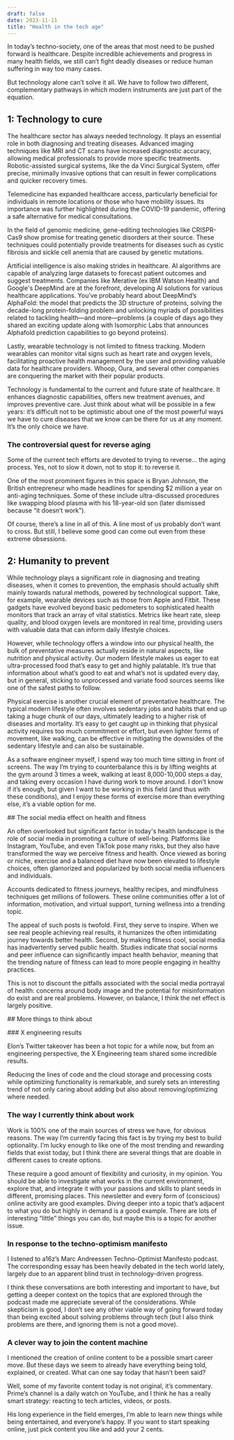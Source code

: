 ```yaml
---
draft: false
date: 2023-11-11
title: "Health in the tech age"
---
```


In today’s techno-society, one of the areas that most need to be pushed forward is healthcare. Despite incredible achievements and progress in many health fields, we still can’t fight deadly diseases or reduce human suffering in way too many cases.

But technology alone can’t solve it all. We have to follow two different, complementary pathways in which modern instruments are just part of the equation.

## 1: Technology to cure

The healthcare sector has always needed technology. It plays an essential role in both diagnosing and treating diseases. Advanced imaging techniques like MRI and CT scans have increased diagnostic accuracy, allowing medical professionals to provide more specific treatments. Robotic-assisted surgical systems, like the da Vinci Surgical System, offer precise, minimally invasive options that can result in fewer complications and quicker recovery times.

Telemedicine has expanded healthcare access, particularly beneficial for individuals in remote locations or those who have mobility issues. Its importance was further highlighted during the COVID-19 pandemic, offering a safe alternative for medical consultations.

In the field of genomic medicine, gene-editing technologies like CRISPR-Cas9 show promise for treating genetic disorders at their source. These techniques could potentially provide treatments for diseases such as cystic fibrosis and sickle cell anemia that are caused by genetic mutations.

Artificial intelligence is also making strides in healthcare. AI algorithms are capable of analyzing large datasets to forecast patient outcomes and suggest treatments. Companies like Merative (ex IBM Watson Health) and Google's DeepMind are at the forefront, developing AI solutions for various healthcare applications. You’ve probably heard about DeepMind’s AlphaFold: the model that predicts the 3D structure of proteins, solving the decade-long protein-folding problem and unlocking myriads of possibilities related to tackling health—and more—problems (a couple of days ago they shared an exciting update along with Isomorphic Labs that announces Alphafold prediction capabilities to go beyond proteins).


Lastly, wearable technology is not limited to fitness tracking. Modern wearables can monitor vital signs such as heart rate and oxygen levels, facilitating proactive health management by the user and providing valuable data for healthcare providers. Whoop, Oura, and several other companies are conquering the market with their popular products.

Technology is fundamental to the current and future state of healthcare. It enhances diagnostic capabilities, offers new treatment avenues, and improves preventive care. Just think about what will be possible in a few years: it’s difficult not to be optimistic about one of the most powerful ways we have to cure diseases that we know can be there for us at any moment. It’s the only choice we have.

### The controversial quest for reverse aging

Some of the current tech efforts are devoted to trying to reverse… the aging process. Yes, not to slow it down, not to stop it: to reverse it.

One of the most prominent figures in this space is Bryan Johnson, the British entrepreneur who made headlines for spending $2 million a year on anti-aging techniques. Some of these include ultra-discussed procedures like swapping blood plasma with his 18-year-old son (later dismissed because “it doesn’t work”).

Of course, there’s a line in all of this. A line most of us probably don’t want to cross. But still, I believe some good can come out even from these extreme obsessions.

## 2: Humanity to prevent

While technology plays a significant role in diagnosing and treating diseases, when it comes to prevention, the emphasis should actually shift mainly towards natural methods, powered by technological support. Take, for example, wearable devices such as those from Apple and Fitbit. These gadgets have evolved beyond basic pedometers to sophisticated health monitors that track an array of vital statistics. Metrics like heart rate, sleep quality, and blood oxygen levels are monitored in real time, providing users with valuable data that can inform daily lifestyle choices.

However, while technology offers a window into our physical health, the bulk of preventative measures actually reside in natural aspects, like nutrition and physical activity. Our modern lifestyle makes us eager to eat ultra-processed food that’s easy to get and highly palatable. It’s true that information about what’s good to eat and what’s not is updated every day, but in general, sticking to unprocessed and variate food sources seems like one of the safest paths to follow.

Physical exercise is another crucial element of preventative healthcare. The typical modern lifestyle often involves sedentary jobs and habits that end up taking a huge chunk of our days, ultimately leading to a higher risk of diseases and mortality. It’s easy to get caught up in thinking that physical activity requires too much commitment or effort, but even lighter forms of movement, like walking, can be effective in mitigating the downsides of the sedentary lifestyle and can also be sustainable.

As a software engineer myself, I spend way too much time sitting in front of screens. The way I’m trying to counterbalance this is by lifting weights at the gym around 3 times a week, walking at least 8,000-10,000 steps a day, and taking every occasion I have during work to move around. I don’t know if it’s enough, but given I want to be working in this field (and thus with these conditions), and I enjoy these forms of exercise more than everything else, it’s a viable option for me.

## The social media effect on health and fitness

An often overlooked but significant factor in today's health landscape is the role of social media in promoting a culture of well-being. Platforms like Instagram, YouTube, and even TikTok pose many risks, but they also have transformed the way we perceive fitness and health. Once viewed as boring or niche, exercise and a balanced diet have now been elevated to lifestyle choices, often glamorized and popularized by both social media influencers and individuals.

Accounts dedicated to fitness journeys, healthy recipes, and mindfulness techniques get millions of followers. These online communities offer a lot of information, motivation, and virtual support, turning wellness into a trending topic.

The appeal of such posts is twofold. First, they serve to inspire. When we see real people achieving real results, it humanizes the often intimidating journey towards better health. Second, by making fitness cool, social media has inadvertently served public health. Studies indicate that social norms and peer influence can significantly impact health behavior, meaning that the trending nature of fitness can lead to more people engaging in healthy practices.

This is not to discount the pitfalls associated with the social media portrayal of health: concerns around body image and the potential for misinformation do exist and are real problems. However, on balance, I think the net effect is largely positive.

## More things to think about

### X engineering results

Elon’s Twitter takeover has been a hot topic for a while now, but from an engineering perspective, the X Engineering team shared some incredible results.

Reducing the lines of code and the cloud storage and processing costs while optimizing functionality is remarkable, and surely sets an interesting trend of not only caring about adding but also about removing/optimizing where needed.

### The way I currently think about work

Work is 100% one of the main sources of stress we have, for obvious reasons. The way I’m currently facing this fact is by trying my best to build optionality. I’m lucky enough to like one of the most trending and rewarding fields that exist today, but I think there are several things that are doable in different cases to create options.

These require a good amount of flexibility and curiosity, in my opinion. You should be able to investigate what works in the current environment, explore that, and integrate it with your passions and skills to plant seeds in different, promising places. This newsletter and every form of (conscious) online activity are good examples. Diving deeper into a topic that’s adjacent to what you do but highly in demand is a good example. There are lots of interesting “little” things you can do, but maybe this is a topic for another issue.

### In response to the techno-optimism manifesto

I listened to a16z’s Marc Andreessen Techno-Optimist Manifesto podcast. The corresponding essay has been heavily debated in the tech world lately, largely due to an apparent blind trust in technology-driven progress.

I think these conversations are both interesting and important to have, but getting a deeper context on the topics that are explored through the podcast made me appreciate several of the considerations. While skepticism is good, I don’t see any other viable way of going forward today than being excited about solving problems through tech (but I also think problems are there, and ignoring them is not a good move).

### A clever way to join the content machine

I mentioned the creation of online content to be a possible smart career move. But these days we seem to already have everything being told, explained, or created. What can one say today that hasn’t been said?

Well, some of my favorite content today is not original, it’s commentary. Prime’s channel is a daily watch on YouTube, and I think he has a really smart strategy: reacting to tech articles, videos, or posts.

His long experience in the field emerges, I’m able to learn new things while being entertained, and everyone’s happy. If you want to start speaking online, just pick content you like and add your 2 cents.
